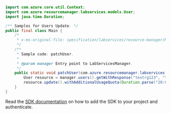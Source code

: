 ```java
import com.azure.core.util.Context;
import com.azure.resourcemanager.labservices.models.User;
import java.time.Duration;

/** Samples for Users Update. */
public final class Main {
    /*
     * x-ms-original-file: specification/labservices/resource-manager/Microsoft.LabServices/preview/2021-11-15-preview/examples/Users/patchUser.json
     */
    /**
     * Sample code: patchUser.
     *
     * @param manager Entry point to LabServicesManager.
     */
    public static void patchUser(com.azure.resourcemanager.labservices.LabServicesManager manager) {
        User resource = manager.users().getWithResponse("testrg123", "testlab", "testuser", Context.NONE).getValue();
        resource.update().withAdditionalUsageQuota(Duration.parse("20:00")).apply();
    }
}
```

Read the [SDK documentation](https://github.com/Azure/azure-sdk-for-java/blob/azure-resourcemanager-labservices_1.0.0-beta.2/sdk/labservices/azure-resourcemanager-labservices/README.md) on how to add the SDK to your project and authenticate.
